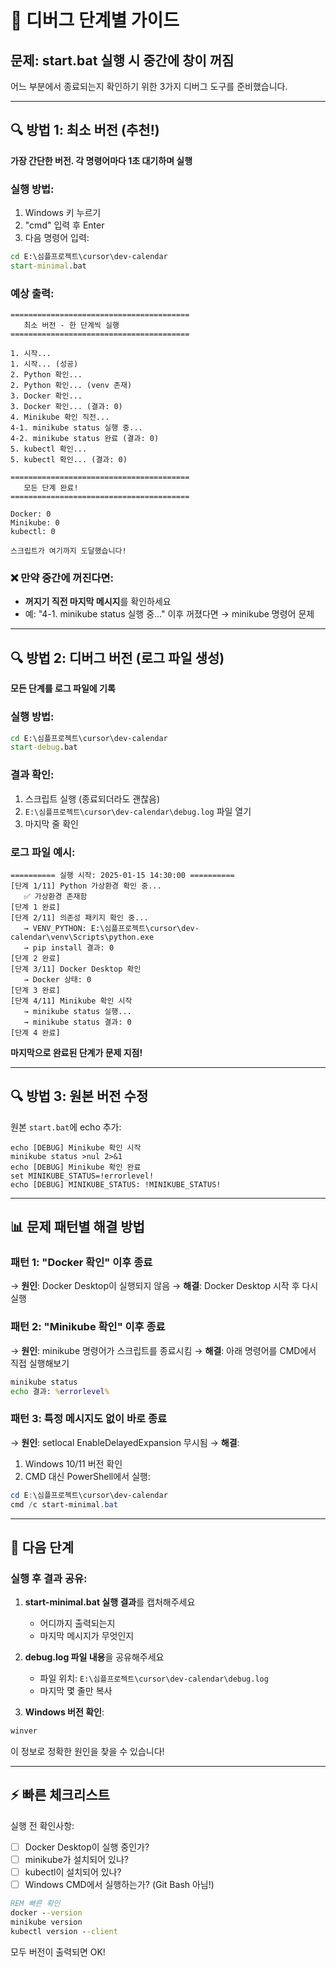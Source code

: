 # 🐛 디버그 단계별 가이드

## 문제: start.bat 실행 시 중간에 창이 꺼짐

어느 부분에서 종료되는지 확인하기 위한 3가지 디버그 도구를 준비했습니다.

---

## 🔍 방법 1: 최소 버전 (추천!)

**가장 간단한 버전. 각 명령어마다 1초 대기하며 실행**

### 실행 방법:
1. Windows 키 누르기
2. "cmd" 입력 후 Enter
3. 다음 명령어 입력:
```cmd
cd E:\심플프로젝트\cursor\dev-calendar
start-minimal.bat
```

### 예상 출력:
```
========================================
   최소 버전 - 한 단계씩 실행
========================================

1. 시작...
1. 시작... (성공)
2. Python 확인...
2. Python 확인... (venv 존재)
3. Docker 확인...
3. Docker 확인... (결과: 0)
4. Minikube 확인 직전...
4-1. minikube status 실행 중...
4-2. minikube status 완료 (결과: 0)
5. kubectl 확인...
5. kubectl 확인... (결과: 0)

========================================
   모든 단계 완료!
========================================

Docker: 0
Minikube: 0
kubectl: 0

스크립트가 여기까지 도달했습니다!
```

### ❌ 만약 중간에 꺼진다면:
- **꺼지기 직전 마지막 메시지**를 확인하세요
- 예: "4-1. minikube status 실행 중..." 이후 꺼졌다면 → minikube 명령어 문제

---

## 🔍 방법 2: 디버그 버전 (로그 파일 생성)

**모든 단계를 로그 파일에 기록**

### 실행 방법:
```cmd
cd E:\심플프로젝트\cursor\dev-calendar
start-debug.bat
```

### 결과 확인:
1. 스크립트 실행 (종료되더라도 괜찮음)
2. `E:\심플프로젝트\cursor\dev-calendar\debug.log` 파일 열기
3. 마지막 줄 확인

### 로그 파일 예시:
```
========== 실행 시작: 2025-01-15 14:30:00 ==========
[단계 1/11] Python 가상환경 확인 중...
   ✅ 가상환경 존재함
[단계 1 완료]
[단계 2/11] 의존성 패키지 확인 중...
   → VENV_PYTHON: E:\심플프로젝트\cursor\dev-calendar\venv\Scripts\python.exe
   → pip install 결과: 0
[단계 2 완료]
[단계 3/11] Docker Desktop 확인
   → Docker 상태: 0
[단계 3 완료]
[단계 4/11] Minikube 확인 시작
   → minikube status 실행...
   → minikube status 결과: 0
[단계 4 완료]
```

**마지막으로 완료된 단계가 문제 지점!**

---

## 🔍 방법 3: 원본 버전 수정

원본 `start.bat`에 echo 추가:

```batch
echo [DEBUG] Minikube 확인 시작
minikube status >nul 2>&1
echo [DEBUG] Minikube 확인 완료
set MINIKUBE_STATUS=!errorlevel!
echo [DEBUG] MINIKUBE_STATUS: !MINIKUBE_STATUS!
```

---

## 📊 문제 패턴별 해결 방법

### 패턴 1: "Docker 확인" 이후 종료
→ **원인**: Docker Desktop이 실행되지 않음
→ **해결**: Docker Desktop 시작 후 다시 실행

### 패턴 2: "Minikube 확인" 이후 종료
→ **원인**: minikube 명령어가 스크립트를 종료시킴
→ **해결**: 아래 명령어를 CMD에서 직접 실행해보기
```cmd
minikube status
echo 결과: %errorlevel%
```

### 패턴 3: 특정 메시지도 없이 바로 종료
→ **원인**: setlocal EnableDelayedExpansion 무시됨
→ **해결**:
1. Windows 10/11 버전 확인
2. CMD 대신 PowerShell에서 실행:
```powershell
cd E:\심플프로젝트\cursor\dev-calendar
cmd /c start-minimal.bat
```

---

## 🎯 다음 단계

### 실행 후 결과 공유:

1. **start-minimal.bat 실행 결과**를 캡처해주세요
   - 어디까지 출력되는지
   - 마지막 메시지가 무엇인지

2. **debug.log 파일 내용**을 공유해주세요
   - 파일 위치: `E:\심플프로젝트\cursor\dev-calendar\debug.log`
   - 마지막 몇 줄만 복사

3. **Windows 버전 확인**:
```cmd
winver
```

이 정보로 정확한 원인을 찾을 수 있습니다!

---

## ⚡ 빠른 체크리스트

실행 전 확인사항:
- [ ] Docker Desktop이 실행 중인가?
- [ ] minikube가 설치되어 있나?
- [ ] kubectl이 설치되어 있나?
- [ ] Windows CMD에서 실행하는가? (Git Bash 아님!)

```cmd
REM 빠른 확인
docker --version
minikube version
kubectl version --client
```

모두 버전이 출력되면 OK!
